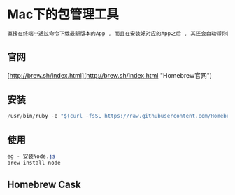 # Mac下的包管理工具

```java
直接在终端中通过命令下载最新版本的App , 而且在安装好对应的App之后 , 其还会自动帮你配置好所有的环境变量
```

## 官网 

[http://brew.sh/index.html](http://brew.sh/index.html "Homebrew官网")

## 安装

```java
/usr/bin/ruby -e "$(curl -fsSL https://raw.githubusercontent.com/Homebrew/install/master/install)"
```

## 使用

```java
eg - 安装Node.js
brew install node
```

## Homebrew Cask



##### 

##### 

##### 

##### 

##### 

##### 



